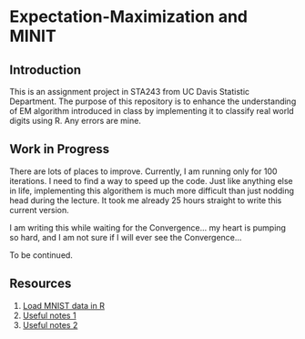 # Expectation-Maximization and MINIT 


## Introduction
This is an assignment project in STA243 from UC Davis Statistic Department. The purpose of this repository is to enhance the understanding of EM algorithm introduced in class by implementing it to classify real world digits using R. Any errors are mine.

## Work in Progress

There are lots of places to improve. Currently, I am running only for 100 iterations. I need to find a way to speed up the code. Just like anything else in life, implementing this algorithem is much more difficult than just nodding head during the lecture. It took me already 25 hours straight to write this current version. 

I am writing this while waiting for the Convergence... my heart is pumping so hard, and I am not sure if I will ever see the Convergence...

To be continued.

## Resources 

1. [Load MNIST data in R](https://gist.github.com/brendano/39760)
2. [Useful notes 1](https://cslu.ohsu.edu/~bedricks/courses/cs655/pdf/addl_slides/pr813_lecture06.pdf)
3. [Useful notes 2](http://ethen8181.github.io/machine-learning/clustering/GMM/GMM.html)
